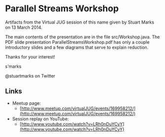 Parallel Streams Workshop
==============

Artifacts from the Virtual JUG session of this name given by
Stuart Marks on 13 March 2014.

The main contents of the presentation are in the file
src/Workshop.java. The PDF slide presentation
ParallelStreamsWorkshop.pdf has only a couple introductory slides and
a few diagrams that serve to explain reduction.

Thanks for your interest!

s'marks

@stuartmarks on Twitter

## Links

* Meetup page:
    - [http://www.meetup.com/virtualJUG/events/169958212/](http://www.meetup.com/virtualJUG/events/169958212/)
* Session replay on YouTube:
    - [http://www.youtube.com/watch?v=LRh0nDuYCyY](http://www.youtube.com/watch?v=LRh0nDuYCyY)
